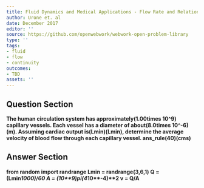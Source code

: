 ```yaml
---
title: Fluid Dynamics and Medical Applications - Flow Rate and Relation to Velocity
author: Urone et. al
date: December 2017
editor: ''
source: https://github.com/openwebwork/webwork-open-problem-library
type: ''
tags:
- fluid
- flow
- continuity
outcomes:
- TBD
assets: ''
---
```


## Question Section 

<b>
The human circulation system has approximately(1.00times 10^9) capillary vessels. Each vessel has a diameter of about(8.0times 10^-6)(m). Assuming cardiac output is(Lmin)(Lmin), determine the average velocity of blood flow through each capillary vessel.
ans_rule(40)(cms)



## Answer Section

from random import randrange
Lmin = randrange(3,6,1)
Q = (Lmin*1000)/60
A = (10**9)*pi*(4*10**-4)**2
v = Q/A